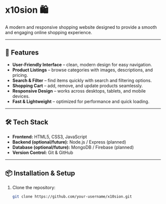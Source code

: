 # x10sion 🛍️  
A modern and responsive shopping website designed to provide a smooth and engaging online shopping experience.  

---

## 🚀 Features  
- **User-Friendly Interface** – clean, modern design for easy navigation.  
- **Product Listings** – browse categories with images, descriptions, and pricing.  
- **Search & Filter** – find items quickly with search and filtering options.  
- **Shopping Cart** – add, remove, and update products seamlessly.  
- **Responsive Design** – works across desktops, tablets, and mobile devices.  
- **Fast & Lightweight** – optimized for performance and quick loading.  

---

## 🛠️ Tech Stack  
- **Frontend:** HTML5, CSS3, JavaScript  
- **Backend (optional/future):** Node.js / Express (planned)  
- **Database (optional/future):** MongoDB / Firebase (planned)  
- **Version Control:** Git & GitHub  

---

## 📦 Installation & Setup  
1. Clone the repository:  
   ```bash
   git clone https://github.com/your-username/x10sion.git
